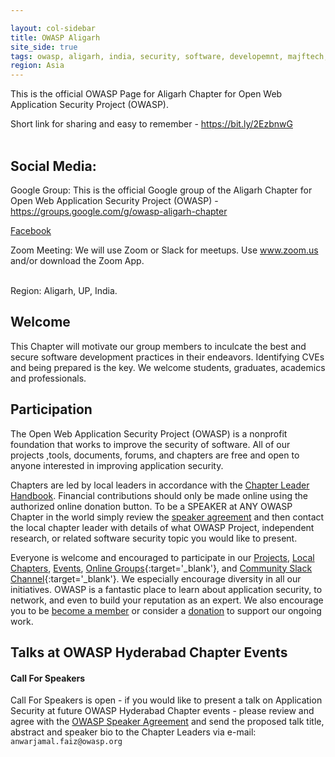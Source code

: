 ```yaml
---

layout: col-sidebar
title: OWASP Aligarh
site_side: true
tags: owasp, aligarh, india, security, software, developemnt, majftech, w3lc, anwar jamal faiz, aligarh muslim university, UPSEEE, Engineering, ZHCET, penetration testing, offensive hacker, ethical, national, international, cyber , forensics, crime, mitigation
region: Asia
---
```



This is the official OWASP Page for Aligarh Chapter for Open Web Application Security Project (OWASP). <br/>

Short link for sharing and easy to remember - https://bit.ly/2EzbnwG <br/><br/>

## Social Media: <br/>
Google Group: This is the official Google group of the Aligarh Chapter for Open Web Application Security Project (OWASP) - https://groups.google.com/g/owasp-aligarh-chapter <br/>

[Facebook](https://www.facebook.com/groups/2795458137222902) <br/>

Zoom Meeting: We will use Zoom or Slack for meetups. Use www.zoom.us and/or download the Zoom App. <br/><br/>

Region: Aligarh, UP, India.


## Welcome
This Chapter will motivate our group members to inculcate the best and secure software development practices in their endeavors. Identifying CVEs and being prepared is the key. We welcome students, graduates, academics and professionals.


## Participation
The Open Web Application Security Project (OWASP) is a nonprofit foundation that works to improve the security of software. All of our projects ,tools, documents, forums, and chapters are free and open to anyone interested in improving application security. 

Chapters are led by local leaders in accordance with the [Chapter Leader Handbook](/www-policy/rules-of-procedure/chapter-handbook). Financial contributions should only be made online using the authorized online donation button. To be a SPEAKER at ANY OWASP Chapter in the world simply review the [speaker agreement](/www-policy/speaker-agreement) and then contact the local chapter leader with details of what OWASP Project, independent research, or related software security topic you would like to present.

Everyone is welcome and encouraged to participate in our [Projects](/projects), [Local Chapters](/chapters), [Events](/events), [Online Groups](https://groups.google.com/a/owasp.com/){:target='_blank'}, and [Community Slack Channel](https://owasp.slack.com/){:target='_blank'}. We especially encourage diversity in all our initiatives. OWASP is a fantastic place to learn about application security, to network, and even to build your reputation as an expert. We also encourage you to be [become a member](/membership) or consider a [donation](/donate) to support our ongoing work.

Talks at OWASP Hyderabad Chapter Events
----------------------------------------

#### Call For Speakers

Call For Speakers is open - if you would like to present a talk on Application Security at future OWASP Hyderabad Chapter events - please review and agree with the [OWASP Speaker Agreement](https://owasp.org/www-policy/legal/speaker-agreement) and send the proposed talk title, abstract and speaker bio to the Chapter Leaders via e-mail: `anwarjamal.faiz@owasp.org`
